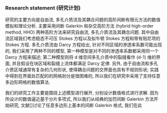 ### Research statement (研究计划)

研究的主要方向是自由流, 多孔介质流及其耦合问题的高阶间断有限元方法的数值模拟和理论分析. 主要采用间断 Galerkin 和杂交高阶方法 (hybrid high-order method, HHO) 两种高阶方法来研究自由流, 多孔介质流及其耦合问题. 其中自由流区域我们考虑稳态不可压 Stokes 方程以及拟牛顿 Stokes 方程和带有阻尼项的 Stokes 方程. 多孔介质流由 Darcy 方程给出, 针对不同区域的渗透率系数可能出现的, 我们采用了两种不同的模型, 第一种模型是对不同的渗透率系数都采用同一个 Darcy 方程来描述; 第二种模型则将 d 维空间多孔介质中的裂缝看作 (d-1) 维的界面, 并且假设在块区域和裂缝上流体都满足 Darcy 定律. 另外, 由于自由流和多孔介质区域通常有复杂的几何形状, 使得耦合问题的交界面也具有不规则形状; 实践中得到在界面处匹配的的网格剖分是很困难的, 所以我们在研究中采用了支持任意多边形网格的数值算法.

我们的研究工作主要是围绕上述模型进行展开, 分别设计数值格式进行求解. 因为所设计的数值逼近基于分片多项式, 所以我们从经典的加罚间断 Galerkin 方法开始研究, 文献[]讨论了任意多边形上基本的间断 Galerkin 格式, 我们在此

